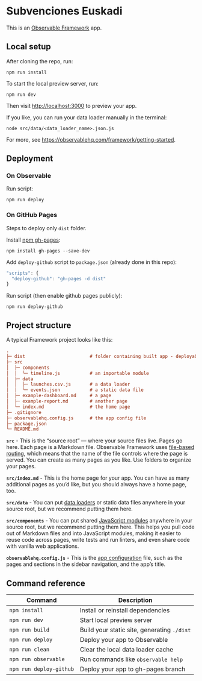 # Subvenciones Euskadi

This is an [Observable Framework](https://observablehq.com/framework) app.

## Local setup

After cloning the repo, run:

```
npm run install
```

To start the local preview server, run:

```
npm run dev
```

Then visit <http://localhost:3000> to preview your app.

If you like, you can run your data loader manually in the terminal:

```
node src/data/<data_loader_name>.json.js
```

For more, see <https://observablehq.com/framework/getting-started>.

## Deployment

### On Observable

Run script:

```
npm run deploy
```

### On GitHub Pages

Steps to deploy only `dist` folder.

Install [npm gh-pages](https://www.npmjs.com/package/gh-pages):

```
npm install gh-pages --save-dev
```

Add `deploy-github` script to `package.json` (already done in this repo):

```js
"scripts": {
  "deploy-github": "gh-pages -d dist"
}
```

Run script (then enable github pages publicly):

```
npm run deploy-github
```

## Project structure

A typical Framework project looks like this:

```ini
.
├─ dist                        # folder containing built app - deployable as static website
├─ src
│  ├─ components
│  │  └─ timeline.js           # an importable module
│  ├─ data
│  │  ├─ launches.csv.js       # a data loader
│  │  └─ events.json           # a static data file
│  ├─ example-dashboard.md     # a page
│  ├─ example-report.md        # another page
│  └─ index.md                 # the home page
├─ .gitignore
├─ observablehq.config.js      # the app config file
├─ package.json
└─ README.md
```

**`src`** - This is the “source root” — where your source files live. Pages go here. Each page is a Markdown file. Observable Framework uses [file-based routing](https://observablehq.com/framework/routing), which means that the name of the file controls where the page is served. You can create as many pages as you like. Use folders to organize your pages.

**`src/index.md`** - This is the home page for your app. You can have as many additional pages as you’d like, but you should always have a home page, too.

**`src/data`** - You can put [data loaders](https://observablehq.com/framework/loaders) or static data files anywhere in your source root, but we recommend putting them here.

**`src/components`** - You can put shared [JavaScript modules](https://observablehq.com/framework/javascript/imports) anywhere in your source root, but we recommend putting them here. This helps you pull code out of Markdown files and into JavaScript modules, making it easier to reuse code across pages, write tests and run linters, and even share code with vanilla web applications.

**`observablehq.config.js`** - This is the [app configuration](https://observablehq.com/framework/config) file, such as the pages and sections in the sidebar navigation, and the app’s title.

## Command reference

| Command                 | Description                                              |
| ----------------------- | -------------------------------------------------------- |
| `npm install`           | Install or reinstall dependencies                        |
| `npm run dev`           | Start local preview server                               |
| `npm run build`         | Build your static site, generating `./dist`              |
| `npm run deploy`        | Deploy your app to Observable                            |
| `npm run clean`         | Clear the local data loader cache                        |
| `npm run observable`    | Run commands like `observable help`                      |
| `npm run deploy-github` | Deploy your app to gh-pages branch                       |
